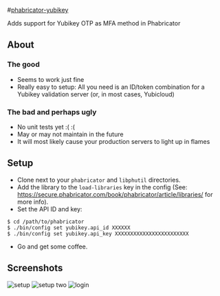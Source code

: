 #[phabricator-yubikey](https://github.com/etcinit/phabricator-yubikey)

Adds support for Yubikey OTP as MFA method in Phabricator

## About

### The good

- Seems to work just fine
- Really easy to setup: All you need is an ID/token combination for a Yubikey
  validation server (or, in most cases, Yubicloud)

### The bad and perhaps ugly

- No unit tests yet :( :(
- May or may not maintain in the future
- It will most likely cause your production servers to light up in flames

## Setup

- Clone next to your `phabricator` and `libphutil` directories.
- Add the library to the `load-libraries` key in the config (See:
  https://secure.phabricator.com/book/phabricator/article/libraries/ for more
  info).
- Set the API ID and key:

```
$ cd /path/to/phabricator
$ ./bin/config set yubikey.api_id XXXXXX
$ ./bin/config set yubikey.api_key XXXXXXXXXXXXXXXXXXXXXXXX
```

- Go and get some coffee.

## Screenshots

![setup](http://i.imgur.com/41VjwNd.png)
![setup two](http://i.imgur.com/gy0Me0V.png)
![login](http://i.imgur.com/b1mlW2G.png)
